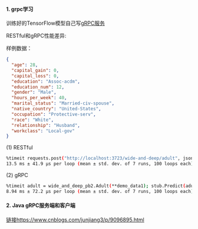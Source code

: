 #### 1. grpc学习

训练好的TensorFlow模型自己写[gRPC服务](https://github.com/Wanke15/DeepRecommender/tree/master/grpc_service)

RESTful和gRPC性能差异:

样例数据：
```json
{
  "age": 28,
  "capital_gain": 0,
  "capital_loss": 0,
  "education": "Assoc-acdm",
  "education_num": 12,
  "gender": "Male",
  "hours_per_week": 40,
  "marital_status": "Married-civ-spouse",
  "native_country": "United-States",
  "occupation": "Protective-serv",
  "race": "White",
  "relationship": "Husband",
  "workclass": "Local-gov"
}
```

(1) RESTful
```bash
%timeit requests.post("http://localhost:3723/wide-and-deep/adult", json=demo_data1).json()
13.5 ms ± 41.9 µs per loop (mean ± std. dev. of 7 runs, 100 loops each)
```
(2) gRPC
```bash
%timeit adult = wide_and_deep_pb2.Adult(**demo_data1); stub.Predict(adult)
8.94 ms ± 72.2 µs per loop (mean ± std. dev. of 7 runs, 100 loops each)
```

#### 2. Java gRPC服务端和客户端

[链接]()https://www.cnblogs.com/junjiang3/p/9096895.html

